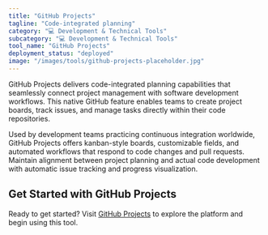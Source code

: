 ```yaml
---
title: "GitHub Projects"
tagline: "Code-integrated planning"
category: "💻 Development & Technical Tools"
subcategory: "💻 Development & Technical Tools"
tool_name: "GitHub Projects"
deployment_status: "deployed"
image: "/images/tools/github-projects-placeholder.jpg"
---
```

GitHub Projects delivers code-integrated planning capabilities that seamlessly connect project management with software development workflows. This native GitHub feature enables teams to create project boards, track issues, and manage tasks directly within their code repositories.

Used by development teams practicing continuous integration worldwide, GitHub Projects offers kanban-style boards, customizable fields, and automated workflows that respond to code changes and pull requests. Maintain alignment between project planning and actual code development with automatic issue tracking and progress visualization.

## Get Started with GitHub Projects

Ready to get started? Visit [GitHub Projects](https://github.com/features/project-management) to explore the platform and begin using this tool.